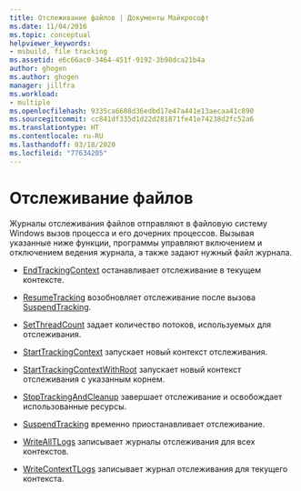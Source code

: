 ```yaml
---
title: Отслеживание файлов | Документы Майкрософт
ms.date: 11/04/2016
ms.topic: conceptual
helpviewer_keywords:
- msbuild, file tracking
ms.assetid: e6c66ac0-3464-451f-9192-3b98dca21b4a
author: ghogen
ms.author: ghogen
manager: jillfra
ms.workload:
- multiple
ms.openlocfilehash: 9335ca6608d36edbd17e47a441e13aecaa41c890
ms.sourcegitcommit: cc841df335d1d22d281871fe41e74238d2fc52a6
ms.translationtype: HT
ms.contentlocale: ru-RU
ms.lasthandoff: 03/18/2020
ms.locfileid: "77634205"
---
```

# <a name="file-tracking"></a>Отслеживание файлов

Журналы отслеживания файлов отправляют в файловую систему Windows вызов процесса и его дочерних процессов. Вызывая указанные ниже функции, программы управляют включением и отключением ведения журнала, а также задают нужный файл журнала.

- [EndTrackingContext](../msbuild/endtrackingcontext.md) останавливает отслеживание в текущем контексте.

- [ResumeTracking](../msbuild/resumetracking.md) возобновляет отслеживание после вызова [SuspendTracking](../msbuild/suspendtracking.md).

- [SetThreadCount](../msbuild/setthreadcount.md) задает количество потоков, используемых для отслеживания.

- [StartTrackingContext](../msbuild/starttrackingcontext.md) запускает новый контекст отслеживания.

- [StartTrackingContextWithRoot](../msbuild/starttrackingcontextwithroot.md) запускает новый контекст отслеживания с указанным корнем.

- [StopTrackingAndCleanup](../msbuild/stoptrackingandcleanup.md) завершает отслеживание и освобождает использованные ресурсы.

- [SuspendTracking](../msbuild/suspendtracking.md) временно приостанавливает отслеживание.

- [WriteAllTLogs](../msbuild/writealltlogs.md) записывает журналы отслеживания для всех контекстов.

- [WriteContextTLogs](../msbuild/writecontexttlogs.md) записывает журнал отслеживания для текущего контекста.
